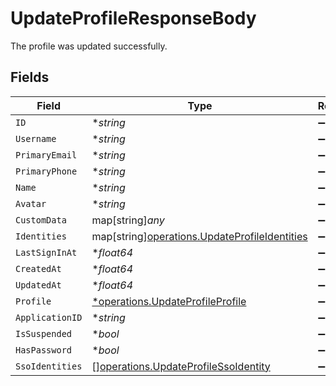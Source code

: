 # UpdateProfileResponseBody

The profile was updated successfully.


## Fields

| Field                                                                                               | Type                                                                                                | Required                                                                                            | Description                                                                                         |
| --------------------------------------------------------------------------------------------------- | --------------------------------------------------------------------------------------------------- | --------------------------------------------------------------------------------------------------- | --------------------------------------------------------------------------------------------------- |
| `ID`                                                                                                | **string*                                                                                           | :heavy_minus_sign:                                                                                  | N/A                                                                                                 |
| `Username`                                                                                          | **string*                                                                                           | :heavy_minus_sign:                                                                                  | N/A                                                                                                 |
| `PrimaryEmail`                                                                                      | **string*                                                                                           | :heavy_minus_sign:                                                                                  | N/A                                                                                                 |
| `PrimaryPhone`                                                                                      | **string*                                                                                           | :heavy_minus_sign:                                                                                  | N/A                                                                                                 |
| `Name`                                                                                              | **string*                                                                                           | :heavy_minus_sign:                                                                                  | N/A                                                                                                 |
| `Avatar`                                                                                            | **string*                                                                                           | :heavy_minus_sign:                                                                                  | N/A                                                                                                 |
| `CustomData`                                                                                        | map[string]*any*                                                                                    | :heavy_minus_sign:                                                                                  | arbitrary                                                                                           |
| `Identities`                                                                                        | map[string][operations.UpdateProfileIdentities](../../models/operations/updateprofileidentities.md) | :heavy_minus_sign:                                                                                  | N/A                                                                                                 |
| `LastSignInAt`                                                                                      | **float64*                                                                                          | :heavy_minus_sign:                                                                                  | N/A                                                                                                 |
| `CreatedAt`                                                                                         | **float64*                                                                                          | :heavy_minus_sign:                                                                                  | N/A                                                                                                 |
| `UpdatedAt`                                                                                         | **float64*                                                                                          | :heavy_minus_sign:                                                                                  | N/A                                                                                                 |
| `Profile`                                                                                           | [*operations.UpdateProfileProfile](../../models/operations/updateprofileprofile.md)                 | :heavy_minus_sign:                                                                                  | N/A                                                                                                 |
| `ApplicationID`                                                                                     | **string*                                                                                           | :heavy_minus_sign:                                                                                  | N/A                                                                                                 |
| `IsSuspended`                                                                                       | **bool*                                                                                             | :heavy_minus_sign:                                                                                  | N/A                                                                                                 |
| `HasPassword`                                                                                       | **bool*                                                                                             | :heavy_minus_sign:                                                                                  | N/A                                                                                                 |
| `SsoIdentities`                                                                                     | [][operations.UpdateProfileSsoIdentity](../../models/operations/updateprofilessoidentity.md)        | :heavy_minus_sign:                                                                                  | N/A                                                                                                 |